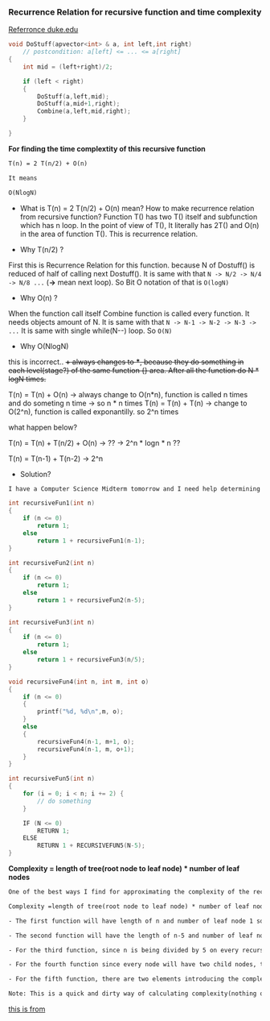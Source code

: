 


### Recurrence Relation for recursive function and time complexity

[Referronce duke.edu](https://users.cs.duke.edu/~ola/ap/recurrence.html)

````c
void DoStuff(apvector<int> & a, int left,int right)
	// postcondition: a[left] <= ... <= a[right]     
{
	int mid = (left+right)/2;

	if (left < right)
	{
		DoStuff(a,left,mid);
		DoStuff(a,mid+1,right);
		Combine(a,left,mid,right);
	}

}
````

**For finding the time complextity of this recursive function**

````txt
T(n) = 2 T(n/2) + O(n)  

It means 

O(NlogN)
````
- What is T(n) = 2 T(n/2) + O(n) mean?
How to make recurrence relation from recursive function?
Function T() has two T() itself and subfunction which has n loop.
In the point of view of T(), It literally has 2T() and O(n) in the area of function T(). This is recurrence relation.

- Why T(n/2) ?  

First this is Recurrence Relation for this function. because N of Dostuff() is reduced of half of calling next Dostuff(). It is same with that `N -> N/2 -> N/4 -> N/8 ...` (__->__ mean next loop). So Bit O notation of that is `O(logN)`

- Why O(n) ?

When the function call itself Combine function is called every function. It needs objects amount of N. It is same with that `N -> N-1 -> N-2 -> N-3 -> ...` It is same with single while(N--) loop. So `O(N)`

- Why O(NlogN)

this is incorrect..
~~__+__ always changes to __*__, because they do something in each level(stage?) of the same function {} area. After all the function do N * logN times.~~

T(n) = T(n) + O(n) -> always change to O(n\*n), function is called n times and do someting n time -> so n * n times
T(n) = T(n) + T(n) -> change to O(2^n), function is called exponantilly. so 2^n times

what happen below?

T(n) = T(n) + T(n/2) + O(n)
-> ??
-> 2^n * logn * n ??

T(n) = T(n-1) + T(n-2)
-> 2^n


- Solution?

````c
I have a Computer Science Midterm tomorrow and I need help determining the complexity of these recursive functions. I know how to solve simple cases, but I am still trying to learn how to solve these harder cases. These were just a few of the example problems that I could not figure out. Any help would be much appreciated and would greatly help in my studies, Thank you!

int recursiveFun1(int n)
{
	if (n <= 0)
		return 1;
	else
		return 1 + recursiveFun1(n-1);
}

int recursiveFun2(int n)
{
	if (n <= 0)
		return 1;
	else
		return 1 + recursiveFun2(n-5);
}

int recursiveFun3(int n)
{
	if (n <= 0)
		return 1;
	else
		return 1 + recursiveFun3(n/5);
}

void recursiveFun4(int n, int m, int o)
{
	if (n <= 0)
	{
		printf("%d, %d\n",m, o);
	}
	else
	{
		recursiveFun4(n-1, m+1, o);
		recursiveFun4(n-1, m, o+1);
	}
}

int recursiveFun5(int n)
{
	for (i = 0; i < n; i += 2) {
		// do something
	}

	IF (N <= 0)
		RETURN 1;
	ELSE
		RETURN 1 + RECURSIVEFUN5(N-5);
}
````

**Complexity = length of tree(root node to leaf node) * number of leaf nodes**

````txt
One of the best ways I find for approximating the complexity of the recursive algorithm is drawing the recursion tree. Once you have the recursive tree:

Complexity =length of tree(root node to leaf node) * number of leaf nodes

- The first function will have length of n and number of leaf node 1 so complexity will be n\*1 = n

- The second function will have the length of n-5 and number of leaf nodes again 1 so complexity will be n-5 * 1 = n-5. It should be approximated to n

- For the third function, since n is being divided by 5 on every recursive call, length of recursive tree will be log(n)(base 5), and number of leaf nodes again 1 so complexity will be log(n)(base 5) * 1 = log(n)(base 5)

- For the fourth function since every node will have two child nodes, the number of leaf nodes will be equal to (2^n) and length of the recursive tree will be log n so complexity will be (2^n) * log n. But since log n is insignificant in front of log n, it can be ignored and complexity can be only said to be (2^n).

- For the fifth function, there are two elements introducing the complexity. Complexity introduced by recursive nature of function and complexity introduced by for loop in each function. Doing the above calculation, the complexity introduced by recursive nature of function will be ~ n and complexity due to for loop n. Total complexity will be n*n.

Note: This is a quick and dirty way of calculating complexity(nothing official!). Would love to hear feedback on this. Thanks.
````
[this is from](https://stackoverflow.com/questions/13467674/determining-complexity-for-recursive-functions-big-o-notation)
